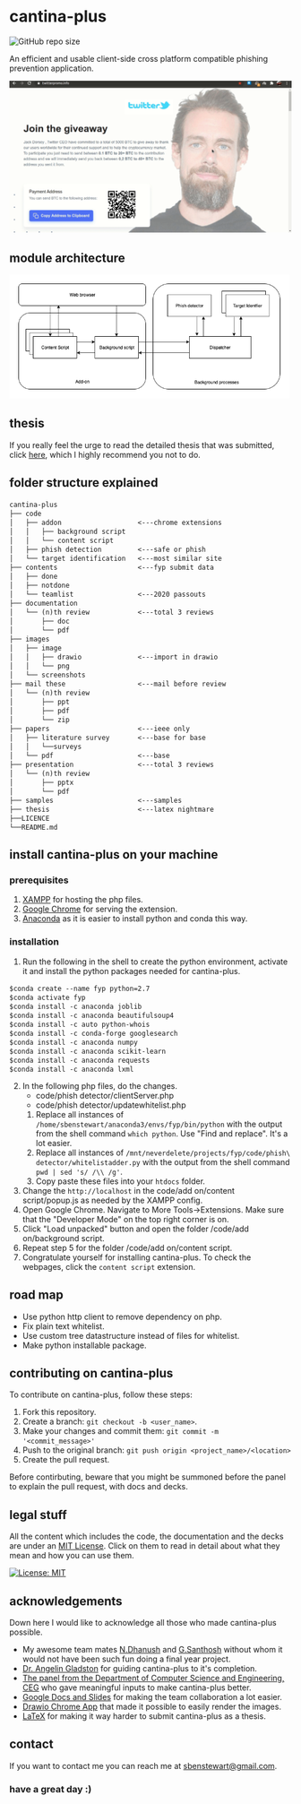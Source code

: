 # cantina-plus
![GitHub repo size](https://img.shields.io/github/repo-size/sbenstewart/cantina-plus)

An efficient and usable client-side cross platform compatible phishing prevention application.

![](images/gif.gif)

## module architecture

<img src="images/HLLDia/base/HLLDia.png" alt="Pi-art" width="500">

## thesis

If you really feel the urge to read the detailed thesis that was submitted, click [here](thesis/bethesis.pdf), which I highly recommend you not to do.

## folder structure explained

```brainfuck
cantina-plus
├── code
│   ├── addon                   <---chrome extensions
│   │   ├── background script
│   │   └── content script
│   ├── phish detection         <---safe or phish
│   └── target identification   <---most similar site
├── contents                    <---fyp submit data
│   ├── done
│   ├── notdone
│   └── teamlist                <---2020 passouts
├── documentation
│   └── (n)th review            <---total 3 reviews
│       ├── doc
│       └── pdf
├── images
│   ├── image
│   │   ├── drawio              <---import in drawio
│   │   └── png
│   └── screenshots
├── mail these                  <---mail before review
│   └── (n)th review
│       ├── ppt
│       ├── pdf
│       └── zip
├── papers                      <---ieee only
│   ├── literature survey       <---base for base     
│   │   └──surveys
│   └── pdf                     <---base
├── presentation                <---total 3 reviews
│   └── (n)th review
│       ├── pptx
│       └── pdf
├── samples                     <---samples
├── thesis                      <---latex nightmare
├──LICENCE
└──README.md
```

## install cantina-plus on your machine

### prerequisites
1. [XAMPP](https://www.apachefriends.org/index.html) for hosting the php files.
2. [Google Chrome](https://www.google.com/intl/en_in/chrome/) for serving the extension.
3. [Anaconda](https://www.anaconda.com/) as it is easier to install python and conda this way.

### installation
1. Run the following in the shell to create the python environment, activate it and install the python packages needed for cantina-plus.
```console
$conda create --name fyp python=2.7 
$conda activate fyp
$conda install -c anaconda joblib
$conda install -c anaconda beautifulsoup4
$conda install -c auto python-whois
$conda install -c conda-forge googlesearch
$conda install -c anaconda numpy
$conda install -c anaconda scikit-learn
$conda install -c anaconda requests
$conda install -c anaconda lxml
```
2. In the following php files, do the changes.
   * code/phish detector/clientServer.php
   * code/phish detector/updatewhitelist.php
   1. Replace all instances of `/home/sbenstewart/anaconda3/envs/fyp/bin/python` with the output from the shell command `which python`. Use "Find and replace". It's a lot easier.
   2. Replace all instances of `/mnt/neverdelete/projects/fyp/code/phish\ detector/whitelistadder.py` with the output from the shell command `pwd | sed 's/ /\\ /g'`.
   3. Copy paste these files into your `htdocs` folder.
3. Change the `http://localhost` in the code/add on/content script/popup.js as needed by the XAMPP config.
4. Open Google Chrome. Navigate to More Tools->Extensions. Make sure that the "Developer Mode" on the top right corner is on.
5. Click "Load unpacked" button and open the folder /code/add on/background script.
6. Repeat step 5 for the folder /code/add on/content script.
7. Congratulate yourself for installing cantina-plus. To check the webpages, click the `content script` extension.

## road map
* Use python http client to remove dependency on php.
* Fix plain text whitelist.
* Use custom tree datastructure instead of files for whitelist.
* Make python installable package.

## contributing on cantina-plus
To contribute on cantina-plus, follow these steps:

1. Fork this repository.
2. Create a branch: `git checkout -b <user_name>`.
3. Make your changes and commit them: `git commit -m '<commit_message>'`
4. Push to the original branch: `git push origin <project_name>/<location>`
5. Create the pull request.

Before contirbuting, beware that you might be summoned before the panel to explain the pull request, with docs and decks.


## legal stuff

All the content which includes the code, the documentation and the decks are under an [MIT License](/LICENSE). Click on them to read in detail about what they mean and how you can use them.

[![License: MIT](https://img.shields.io/badge/License-MIT-yellow.svg)](https://opensource.org/licenses/MIT)

## acknowledgements
Down here I would like to acknowledge all those who made cantina-plus possible.

* My awesome team mates [N.Dhanush](https://github.com/SimplyMrD) and [G.Santhosh](https://github.com/gsanthosh98) without whom it would not have been such fun doing a final year project.
* [Dr. Angelin Gladston](mailto:angel@cs.annauniv.edu) for guiding cantina-plus to it's completion. 
* [The panel from the Department of Computer Science and Engineering, CEG](http://cs.annauniv.edu/people/teaching.php) who gave meaningful inputs to make cantina-plus better.
* [Google Docs and Slides](https://docs.google.com) for making the team collaboration a lot easier.
* [Drawio Chrome App](https://chrome.google.com/webstore/detail/diagramsnet-desktop/pebppomjfocnoigkeepgbmcifnnlndla?hl=en-GB) that made it possible to easily render the images.
* [LaTeX](https://en.wikipedia.org/wiki/LaTeX) for making it way harder to submit cantina-plus as a thesis.

## contact

If you want to contact me you can reach me at <sbenstewart@gmail.com>.

<h3>have a great day :)</h3>



